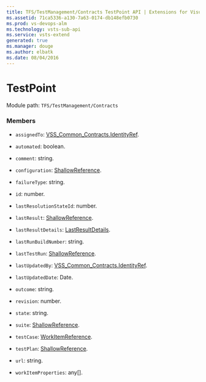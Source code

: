 ```yaml
---
title: TFS/TestManagement/Contracts TestPoint API | Extensions for Visual Studio Team Services
ms.assetid: 71ca5336-a130-7a63-0174-db148efb0730
ms.prod: vs-devops-alm
ms.technology: vsts-sub-api
ms.service: vsts-extend
generated: true
ms.manager: douge
ms.author: elbatk
ms.date: 08/04/2016
---
```


# TestPoint

Module path: `TFS/TestManagement/Contracts`


### Members

* `assignedTo`: [VSS_Common_Contracts.IdentityRef](../../../VSS/WebApi/Contracts/IdentityRef.md). 

* `automated`: boolean. 

* `comment`: string. 

* `configuration`: [ShallowReference](../../../TFS/TestManagement/Contracts/ShallowReference.md). 

* `failureType`: string. 

* `id`: number. 

* `lastResolutionStateId`: number. 

* `lastResult`: [ShallowReference](../../../TFS/TestManagement/Contracts/ShallowReference.md). 

* `lastResultDetails`: [LastResultDetails](../../../TFS/TestManagement/Contracts/LastResultDetails.md). 

* `lastRunBuildNumber`: string. 

* `lastTestRun`: [ShallowReference](../../../TFS/TestManagement/Contracts/ShallowReference.md). 

* `lastUpdatedBy`: [VSS_Common_Contracts.IdentityRef](../../../VSS/WebApi/Contracts/IdentityRef.md). 

* `lastUpdatedDate`: Date. 

* `outcome`: string. 

* `revision`: number. 

* `state`: string. 

* `suite`: [ShallowReference](../../../TFS/TestManagement/Contracts/ShallowReference.md). 

* `testCase`: [WorkItemReference](../../../TFS/TestManagement/Contracts/WorkItemReference.md). 

* `testPlan`: [ShallowReference](../../../TFS/TestManagement/Contracts/ShallowReference.md). 

* `url`: string. 

* `workItemProperties`: any[]. 

